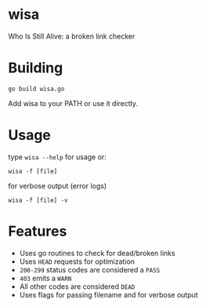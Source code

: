 # wisa
Who Is Still Alive: a broken link checker

# Building

```go build wisa.go```

Add wisa to your PATH or use it directly.

# Usage
type `wisa --help` for usage or: 

```wisa -f [file]```

for verbose output (error logs)

```wisa -f [file] -v```

# Features

- Uses go routines to check for dead/broken links
- Uses `HEAD` requests for optimization
- `200-299` status codes are considered a `PASS`
- `403` emits a `WARN`
- All other codes are considered `DEAD`
- Uses flags for passing filename and for verbose output